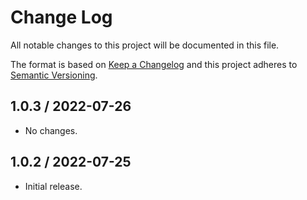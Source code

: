 # Change Log

All notable changes to this project will be documented in this file.

The format is based on [Keep a Changelog](https://keepachangelog.com/)
and this project adheres to [Semantic Versioning](https://semver.org/).

## 1.0.3 / 2022-07-26

- No changes.

## 1.0.2 / 2022-07-25

- Initial release.
